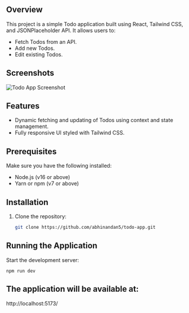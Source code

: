 ## Overview

This project is a simple Todo application built using React, Tailwind CSS, and JSONPlaceholder API. It allows users to:

- Fetch Todos from an API.
- Add new Todos.
- Edit existing Todos.

## Screenshots

![Todo App Screenshot](photos/HomePage.png)

## Features

- Dynamic fetching and updating of Todos using context and state management.
- Fully responsive UI styled with Tailwind CSS.

## Prerequisites

Make sure you have the following installed:

- Node.js (v16 or above)
- Yarn or npm (v7 or above)

## Installation

1. Clone the repository:
   ```bash
   git clone https://github.com/abhinandan5/todo-app.git
   ```

## Running the Application

Start the development server:

    npm run dev

## The application will be available at:

http://localhost:5173/
